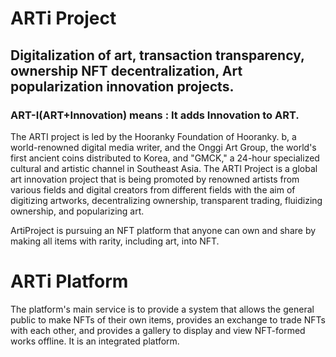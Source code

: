 
# ARTi Project 

## Digitalization of art, transaction transparency, ownership NFT decentralization, Art popularization innovation projects.

### ART-I(ART+Innovation)  means  : It adds Innovation to ART. 

The ARTI project is led by the Hooranky Foundation of Hooranky. b, a world-renowned digital media writer, and the Onggi Art Group, the world's first ancient coins distributed to Korea, and "GMCK," a 24-hour specialized cultural and artistic channel in Southeast Asia.
The ARTI Project is a global art innovation project that is being promoted by renowned artists from various fields and digital creators from different fields with the aim of digitizing artworks, decentralizing ownership, transparent trading, fluidizing ownership, and popularizing art.

ArtiProject is pursuing an NFT platform that anyone can own and share by making all items with rarity, including art, into NFT.

# ARTi Platform

The platform's main service is to provide a system that allows the general public to make NFTs of their own items, 
provides an exchange to trade NFTs with each other, 
and provides a gallery to display and view NFT-formed works offline. 
It is an integrated platform.
